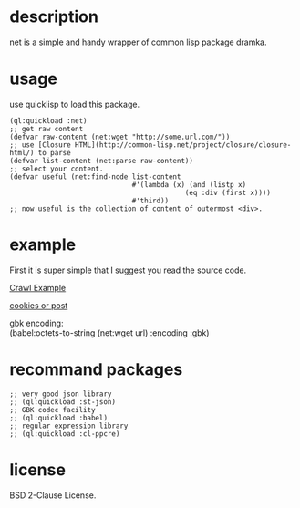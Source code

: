 description
======
net is a simple and handy wrapper of common lisp package dramka.

usage
======
use quicklisp to load this package.

    (ql:quickload :net)
    ;; get raw content
    (defvar raw-content (net:wget "http://some.url.com/"))
    ;; use [Closure HTML](http://common-lisp.net/project/closure/closure-html/) to parse
    (defvar list-content (net:parse raw-content))
    ;; select your content.
    (defvar useful (net:find-node list-content
                                  #'(lambda (x) (and (listp x)
                                               (eq :div (first x))))
                                  #'third))
    ;; now useful is the collection of content of outermost <div>.

example
======

First it is super simple that I suggest you read the source code.

[Crawl Example](http://scinart.github.io/lisp/2014/06/14/common-lisp-simple-crawl/#toc4)

[cookies or post](http://scinart.github.io/lisp/2014/06/14/common-lisp-simple-crawl/#toc5)

gbk encoding:  
(babel:octets-to-string (net:wget url) :encoding :gbk)

recommand packages
======

    ;; very good json library
    ;; (ql:quickload :st-json)
    ;; GBK codec facility
    ;; (ql:quickload :babel)
    ;; regular expression library
    ;; (ql:quickload :cl-ppcre)

license
======
BSD 2-Clause License.


